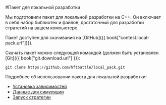 #Пакет для локальной разработки

Мы подготовили пакет для локальной разработки на C++. Он включает в себя набор библиотек и файлов, достаточный для разработки стратегий на вашем компьютере. 

Пакет доступен для скачивания на [GitHub]({{ book["contest.local-pack.url"]}}). 

Скачать пакет можно следующей командой (должен быть установлен [Git]({{ book["git.download.url"] }}):
```
git clone https://github.com/hftbattle/local_pack.git
```

Подробнее об использовании пакета для локальной разработки:
  - [Установка зависимостей](requirements.md)
  - [Данные для симуляции](data.md)
  - [Запуск стратегии](run.md)